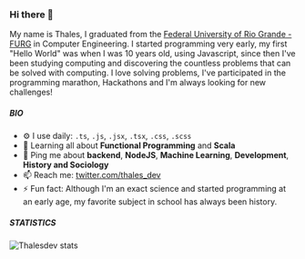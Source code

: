 ### Hi there 👋

My name is Thales, I graduated from the [Federal University of Rio Grande - FURG](https://furg.br/) in Computer Engineering. I started programming very early, my first "Hello World" was when I was 10 years old, using Javascript, since then I've been studying computing and discovering the countless problems that can be solved with computing. I love solving problems, I've participated in the programming marathon, Hackathons and I'm always looking for new challenges!

##### BIO

- ⚙️ I use daily: `.ts`, `.js`, `.jsx`, `.tsx`, `.css`, `.scss`
- 🌱 Learning all about **Functional Programming** and **Scala**
- 💬 Ping me about **backend**, **NodeJS**, **Machine Learning**, **Development**, **History and Sociology**
- 📫 Reach me: [twitter.com/thales_dev](https://twitter.com/thales_dev)
- ⚡️ Fun fact: Although I'm an exact science and started programming at an early age, my favorite subject in school has always been history.

##### STATISTICS

![Thalesdev stats](https://github-readme-stats.vercel.app/api?username=thalesdev&count_private=true&show_icons=true&theme=radical)

